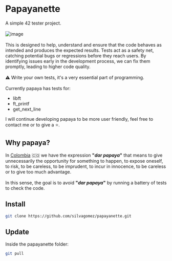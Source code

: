 # Papayanette

A simple 42 tester project.
<br><br>
![image](https://github.com/silvagomez/papayanette/assets/38257521/41d9b587-961a-4175-9436-01ab277c7778)
<br><br>
This is designed to help, understand and ensure that the code behaves as intended and produces the expected results. Tests act as a safety net, catching potential bugs or regressions before they reach users. By identifying issues early in the development process, we can fix them promptly, leading to higher code quality.
<br><br>
⚠️ Write your own tests, it's a very essential part of programming.
<br><br>
Currently papaya has tests for: 
* libft
* ft_printf
* get_next_line

I will continue developing papaya to be more user friendly, feel free to contact me or to give a :star:.

## Why papaya?
In [Colombia](https://www.colombia.co/) :colombia: we have the expression **"_dar papaya_"** that means to give unnecessarily the opportunity for something to happen, to expose oneself, to risk, to be careless, to be imprudent, to incur in innocence, to be careless or to give too much advantage.
<br><br>
In this sense, the goal is to avoid **"_dar papaya_"** by running a battery of tests to check the code.

## Install
```bash
git clone https://github.com/silvagomez/papayanette.git
```
## Update
Inside the papayanette folder:
```bash
git pull
```
